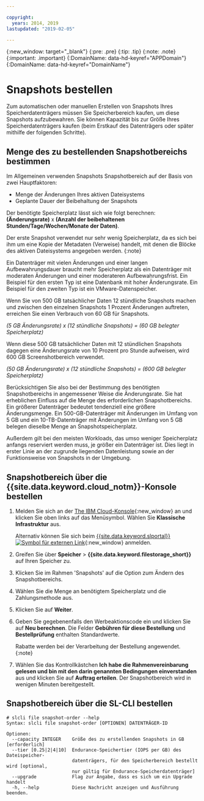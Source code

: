 ```yaml
---

copyright:
  years: 2014, 2019
lastupdated: "2019-02-05"

---
```

{:new_window: target="_blank"}
{:pre: .pre}
{:tip: .tip}
{:note: .note}
{:important: .important}
{:DomainName: data-hd-keyref="APPDomain"}
{:DomainName: data-hd-keyref="DomainName"}


# Snapshots bestellen

Zum automatischen oder manuellen Erstellen von Snapshots Ihres Speicherdatenträgers müssen Sie Speicherbereich kaufen, um diese Snapshots aufzubewahren. Sie können Kapazität bis zur Größe Ihres Speicherdatenträgers kaufen (beim Erstkauf des Datenträgers oder später mithilfe der folgenden Schritte).

## Menge des zu bestellenden Snapshotbereichs bestimmen

Im Allgemeinen verwenden Snapshots Snapshotbereich auf der Basis von zwei Hauptfaktoren:
- Menge der Änderungen Ihres aktiven Dateisystems
- Geplante Dauer der Beibehaltung der Snapshots  

Der benötigte Speicherplatz lässt sich wie folgt berechnen: **(Änderungsrate)** x **(Anzahl der beibehaltenen Stunden/Tage/Wochen/Monate der Daten)**.  

Der erste Snapshot verwendet nur sehr wenig Speicherplatz, da es sich bei ihm um eine Kopie der Metadaten (Verweise) handelt, mit denen die Blöcke des aktiven Dateisystems angegeben werden.
{:note}

Ein Datenträger mit vielen Änderungen und einer langen Aufbewahrungsdauer braucht mehr Speicherplatz als ein Datenträger mit moderaten Änderungen und einer moderateren Aufbewahrungsfrist. Ein Beispiel für den ersten Typ ist eine Datenbank mit hoher Änderungsrate. Ein Beispiel für den zweiten Typ ist ein VMware-Datenspeicher.

Wenn Sie von 500 GB tatsächlicher Daten 12 stündliche Snapshots machen und zwischen den einzelnen Snapshots 1 Prozent Änderungen auftreten, erreichen Sie einen Verbrauch von 60 GB für Snapshots.

*(5 GB Änderungsrate) x (12 stündliche Snapshots) = (60 GB belegter Speicherplatz)*

Wenn diese 500 GB tatsächlicher Daten mit 12 stündlichen Snapshots dagegen eine Änderungsrate von 10 Prozent pro Stunde aufweisen, wird 600 GB Screenshotbereich verwendet.

*(50 GB Änderungsrate) x (12 stündliche Snapshots) = (600 GB belegter Speicherplatz)*

Berücksichtigen Sie also bei der Bestimmung des benötigten Snapshotbereichs in angemessener Weise die Änderungsrate. Sie hat erheblichen Einfluss auf die Menge des erforderlichen Snapshotbereichs. Ein größerer Datenträger bedeutet tendenziell eine größere Änderungsmenge. Ein 500-GB-Datenträger mit Änderungen im Umfang von 5 GB und ein 10-TB-Datenträger mit Änderungen im Umfang von 5 GB belegen dieselbe Menge an Snapshotspeicherplatz.

Außerdem gilt bei den meisten Workloads, das umso weniger Speicherplatz anfangs reserviert werden muss, je größer ein Datenträger ist. Dies liegt in erster Linie an der zugrunde liegenden Datenleistung sowie an der Funktionsweise von Snapshots in der Umgebung.

## Snapshotbereich über die {{site.data.keyword.cloud_notm}}-Konsole bestellen

1. Melden Sie sich an der [The IBM Cloud-Konsole](https://{DomainName}/){:new_window} an und klicken Sie oben links auf das Menüsymbol. Wählen Sie **Klassische Infrastruktur** aus.

   Alternativ können Sie sich beim [{{site.data.keyword.slportal}} ![Symbol für externen Link](../../icons/launch-glyph.svg "Symbol für externen Link")](https://control.softlayer.com/){:new_window} anmelden.
2. Greifen Sie über **Speicher** > **{{site.data.keyword.filestorage_short}}** auf Ihren Speicher zu.
3. Klicken Sie im Rahmen 'Snapshots' auf die Option zum Ändern des Snapshotbereichs.
4. Wählen Sie die Menge an benötigtem Speicherplatz und die Zahlungsmethode aus.
5. Klicken Sie auf **Weiter**.
6. Geben Sie gegebenenfalls den Werbeaktionscode ein und klicken Sie auf **Neu berechnen**. Die Felder **Gebühren für diese Bestellung** und **Bestellprüfung** enthalten Standardwerte.

   Rabatte werden bei der Verarbeitung der Bestellung angewendet.
   {:note}
7. Wählen Sie das Kontrollkästchen **Ich habe die Rahmenvereinbarung gelesen und bin mit den darin genannten Bedingungen einverstanden** aus und klicken Sie auf **Auftrag erteilen**. Der Snapshotbereich wird in wenigen Minuten bereitgestellt.

## Snapshotbereich über die SL-CLI bestellen

```
# slcli file snapshot-order --help
Syntax: slcli file snapshot-order [OPTIONEN] DATENTRÄGER-ID

Optionen:
  --capacity INTEGER    Größe des zu erstellenden Snapshots in GB  [erforderlich]
  --tier [0.25|2|4|10]  Endurance-Speichertier (IOPS per GB) des Dateispeicher-
                        datenträgers, für den Speicherbereich bestellt wird [optional,
                        nur gültig für Endurance-Speicherdatenträger]
  --upgrade             Flag zur Angabe, dass es sich um ein Upgrade handelt
  -h, --help            Diese Nachricht anzeigen und Ausführung beenden.
```
